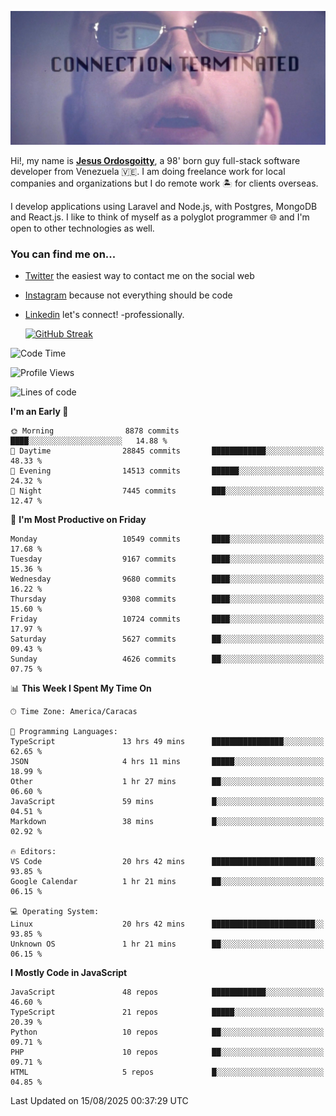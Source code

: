 ![hackers movie reference](./disconnected.jpg)

Hi!, my name is [**Jesus Ordosgoitty**](https://jodaz.dev), a 98' born guy full-stack software developer from Venezuela 🇻🇪. I am doing freelance work for local companies and organizations but I do remote work 🏝️ for clients overseas. 

I develop applications using Laravel and Node.js, with Postgres, MongoDB and React.js. I like to think of myself as a polyglot programmer 🌐 and I'm open to other technologies as well.

### You can find me on...

- [Twitter](https://twitter.com/jodaz_) the easiest way to contact me on the social web
- [Instagram](https://instagram.com/jodaz_) because not everything should be code
- [Linkedin](https://linkedin.com/in/jodaz) let's connect! -professionally.


    [![GitHub Streak](https://streak-stats.demolab.com?user=jodaz&theme=tokyonight)](https://git.io/streak-stats)

<!--START_SECTION:waka-->
![Code Time](http://img.shields.io/badge/Code%20Time-11%2C307%20hrs%2055%20mins-blue)

![Profile Views](http://img.shields.io/badge/Profile%20Views-2-blue)

![Lines of code](https://img.shields.io/badge/From%20Hello%20World%20I%27ve%20Written-85.5%20million%20lines%20of%20code-blue)

**I'm an Early 🐤** 

```text
🌞 Morning                8878 commits        ████░░░░░░░░░░░░░░░░░░░░░   14.88 % 
🌆 Daytime                28845 commits       ████████████░░░░░░░░░░░░░   48.33 % 
🌃 Evening                14513 commits       ██████░░░░░░░░░░░░░░░░░░░   24.32 % 
🌙 Night                  7445 commits        ███░░░░░░░░░░░░░░░░░░░░░░   12.47 % 
```
📅 **I'm Most Productive on Friday** 

```text
Monday                   10549 commits       ████░░░░░░░░░░░░░░░░░░░░░   17.68 % 
Tuesday                  9167 commits        ████░░░░░░░░░░░░░░░░░░░░░   15.36 % 
Wednesday                9680 commits        ████░░░░░░░░░░░░░░░░░░░░░   16.22 % 
Thursday                 9308 commits        ████░░░░░░░░░░░░░░░░░░░░░   15.60 % 
Friday                   10724 commits       ████░░░░░░░░░░░░░░░░░░░░░   17.97 % 
Saturday                 5627 commits        ██░░░░░░░░░░░░░░░░░░░░░░░   09.43 % 
Sunday                   4626 commits        ██░░░░░░░░░░░░░░░░░░░░░░░   07.75 % 
```


📊 **This Week I Spent My Time On** 

```text
🕑︎ Time Zone: America/Caracas

💬 Programming Languages: 
TypeScript               13 hrs 49 mins      ████████████████░░░░░░░░░   62.65 % 
JSON                     4 hrs 11 mins       █████░░░░░░░░░░░░░░░░░░░░   18.99 % 
Other                    1 hr 27 mins        ██░░░░░░░░░░░░░░░░░░░░░░░   06.60 % 
JavaScript               59 mins             █░░░░░░░░░░░░░░░░░░░░░░░░   04.51 % 
Markdown                 38 mins             █░░░░░░░░░░░░░░░░░░░░░░░░   02.92 % 

🔥 Editors: 
VS Code                  20 hrs 42 mins      ███████████████████████░░   93.85 % 
Google Calendar          1 hr 21 mins        ██░░░░░░░░░░░░░░░░░░░░░░░   06.15 % 

💻 Operating System: 
Linux                    20 hrs 42 mins      ███████████████████████░░   93.85 % 
Unknown OS               1 hr 21 mins        ██░░░░░░░░░░░░░░░░░░░░░░░   06.15 % 
```

**I Mostly Code in JavaScript** 

```text
JavaScript               48 repos            ████████████░░░░░░░░░░░░░   46.60 % 
TypeScript               21 repos            █████░░░░░░░░░░░░░░░░░░░░   20.39 % 
Python                   10 repos            ██░░░░░░░░░░░░░░░░░░░░░░░   09.71 % 
PHP                      10 repos            ██░░░░░░░░░░░░░░░░░░░░░░░   09.71 % 
HTML                     5 repos             █░░░░░░░░░░░░░░░░░░░░░░░░   04.85 % 
```




 Last Updated on 15/08/2025 00:37:29 UTC
<!--END_SECTION:waka-->
